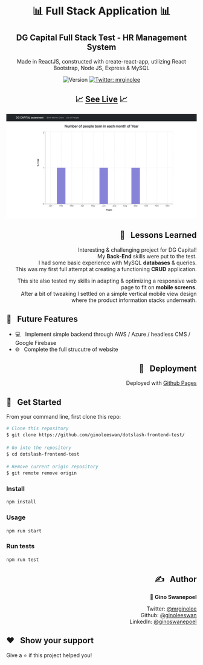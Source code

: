 <h1 align="center">📊 Full Stack Application 📊</h1>
<h2 align="center"> DG Capital Full Stack Test - HR Management System</h2>

<p align="center"> Made in ReactJS, constructed with create-react-app, utilizing React Bootstrap, Node JS, Express & MySQL </p>
<p align="center">
  <img alt="Version" src="https://img.shields.io/badge/version-0.1.0-blue.svg?cacheSeconds=2592000" />
  <a href="https://twitter.com/mrginolee" target="_blank">
    <img alt="Twitter: mrginolee" src="https://img.shields.io/twitter/follow/mrginolee.svg?style=social" />
  </a>
</p>

<h2 align="center">📈 <a href="https://ginoleeswan.github.io/dgcapital-assessment/">See Live</a> 📈</h2>

<p align="center">
  <a href="https://ginoleeswan.github.io/dgcapital-assessment/">
    <img src="./client/src/Assets/dgcapital-screenshot.png" style="background: none;"  alt="screenshot" />
  </a>
</p>

<h2 align="right">📖 &nbsp; Lessons Learned</h2>

<div align="right">

&nbsp; Interesting & challenging project for DG Capital!\
&nbsp; My **Back-End** skills were put to the test.\
&nbsp; I had some basic experience with MySQL **databases** & queries.\
&nbsp; This was my first full attempt at creating a functioning **CRUD** application.

&nbsp; This site also tested my skills in adapting & optimizing a responsive web page to fit on **mobile screens**.\
&nbsp; After a bit of tweaking I settled on a simple vertical mobile view design where the product information stacks underneath.

</div>

## 🔮 &nbsp; Future Features

- 💻 &nbsp; Implement simple backend through AWS / Azure / headless CMS / Google Firebase
- 🌐 &nbsp; Complete the full strucutre of website

<h2 align="right">🚀 &nbsp; Deployment</h2>
<div align="right">

Deployed with [Github Pages](https://ginoleeswan.github.io/dotslash-frontend-test/)

</div>

## 🔨 &nbsp; Get Started

From your command line, first clone this repo:

```sh
# Clone this repository
$ git clone https://github.com/ginoleeswan/dotslash-frontend-test/

# Go into the repository
$ cd dotslash-frontend-test

# Remove current origin repository
$ git remote remove origin
```

### Install

```sh
npm install
```

### Usage

```sh
npm run start
```

### Run tests

```sh
npm run test
```

<div align="right">

## ✍️ &nbsp; Author

👤 **Gino Swanepoel**

&nbsp; Twitter: [@mrginolee](https://twitter.com/mrginolee)\
 &nbsp; Github: [@ginoleeswan](https://github.com/ginoleeswan)\
 &nbsp; LinkedIn: [@ginoswanepoel](https://linkedin.com/in/ginoswanepoel)

</div>

## ❤️ &nbsp; Show your support

Give a ⭐️ if this project helped you!
